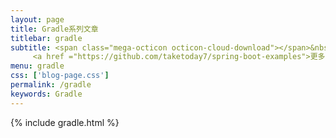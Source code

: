 ```yaml
---
layout: page
title: Gradle系列文章
titlebar: gradle
subtitle: <span class="mega-octicon octicon-cloud-download"></span>&nbsp;&nbsp;
     <a href ="https://github.com/taketoday7/spring-boot-examples">更多Gradle精选教程，<font color="#EB9439">点我</font>查看！</a><br/>
menu: gradle
css: ['blog-page.css']
permalink: /gradle
keywords: Gradle
---
```


{% include gradle.html %}
